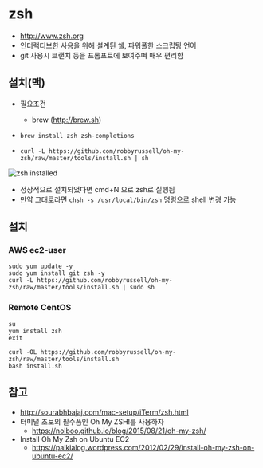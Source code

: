 # zsh

* http://www.zsh.org
* 인터랙티브한 사용을 위해 설계된 쉘, 파워풀한 스크립팅 언어
* git 사용시 브랜치 등을 프롬프트에 보여주며 매우 편리함

## 설치(맥)
* 필요조건
  * brew (http://brew.sh)

* `brew install zsh zsh-completions`
* `curl -L https://github.com/robbyrussell/oh-my-zsh/raw/master/tools/install.sh | sh`  
<img src="images/zsh-installed.png" alt="zsh installed">

* 정상적으로 설치되었다면 cmd+N 으로 zsh로 실행됨
* 만약 그대로라면 `chsh -s /usr/local/bin/zsh` 명령으로 shell 변경 가능

## 설치

### AWS ec2-user
```
sudo yum update -y
sudo yum install git zsh -y
curl -L https://github.com/robbyrussell/oh-my-zsh/raw/master/tools/install.sh | sudo sh
```

### Remote CentOS
```
su
yum install zsh
exit

curl -OL https://github.com/robbyrussell/oh-my-zsh/raw/master/tools/install.sh
bash install.sh
```


## 참고
* http://sourabhbajaj.com/mac-setup/iTerm/zsh.html
* 터미널 초보의 필수품인 Oh My ZSH!를 사용하자
  * https://nolboo.github.io/blog/2015/08/21/oh-my-zsh/
* Install Oh My Zsh on Ubuntu EC2
  * https://paikialog.wordpress.com/2012/02/29/install-oh-my-zsh-on-ubuntu-ec2/
